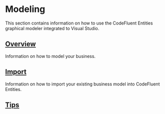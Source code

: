 # Modeling

This section contains information on how to use the CodeFluent Entities graphical modeler integrated to Visual Studio.

## [Overview](modeling/overview.md)

Information on how to model your business.

## [Import](modeling/import.md)

Information on how to import your existing business model into CodeFluent Entities.

## [Tips](modeling/tips.md)


